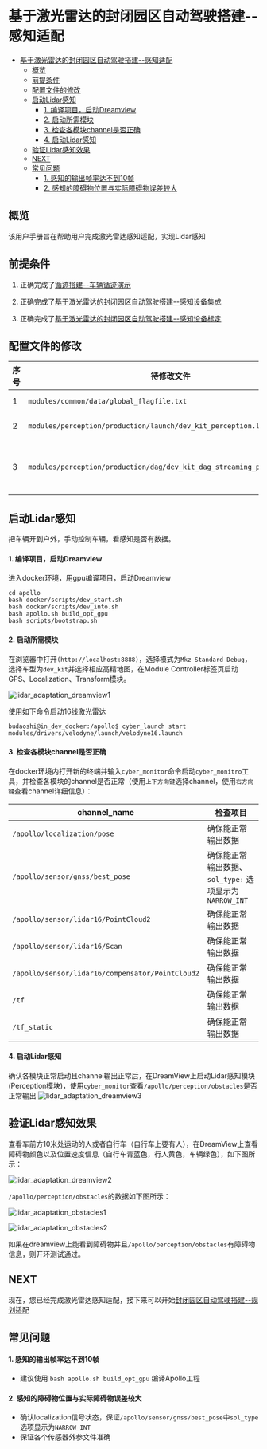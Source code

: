# 基于激光雷达的封闭园区自动驾驶搭建--感知适配

- [基于激光雷达的封闭园区自动驾驶搭建--感知适配](#基于激光雷达的封闭园区自动驾驶搭建--感知适配)
  - [概览](#概览)
  - [前提条件](#前提条件)
  - [配置文件的修改](#配置文件的修改)
  - [启动Lidar感知](#启动lidar感知)
      - [1. 编译项目，启动Dreamview](#1-编译项目启动dreamview)
      - [2. 启动所需模块](#2-启动所需模块)
      - [3. 检查各模块channel是否正确](#3-检查各模块channel是否正确)
      - [4. 启动Lidar感知](#4-启动lidar感知)
  - [验证Lidar感知效果](#验证lidar感知效果)
  - [NEXT](#next)
  - [常见问题](#常见问题)
      - [1. 感知的输出帧率达不到10帧](#1-感知的输出帧率达不到10帧)
      - [2. 感知的障碍物位置与实际障碍物误差较大](#2-感知的障碍物位置与实际障碍物误差较大)
## 概览
该用户手册旨在帮助用户完成激光雷达感知适配，实现Lidar感知

## 前提条件

 1. 正确完成了[循迹搭建--车辆循迹演示](../Waypoint_Following/Start_Waypoint_Following_cn.md)

 2. 正确完成了[基于激光雷达的封闭园区自动驾驶搭建--感知设备集成](Sensor_Integration_cn.md)
 
 3. 正确完成了[基于激光雷达的封闭园区自动驾驶搭建--感知设备标定](Sensor_Calibration_cn.md)

## 配置文件的修改

|序号 | 待修改文件 | 修改内容 | 
|---|---|---|
|  1 | `modules/common/data/global_flagfile.txt` |  添加`--half_vehicle_width=0.43` |
|  2 | `modules/perception/production/launch/dev_kit_perception.launch` |重命名为`perception.launch` 并替换原`perception.launch`文件  |
|  3 | `modules/perception/production/dag/dev_kit_dag_streaming_perception.dag` | 重命名为`dag_streaming_perception.dag` 并替换原`dag_streaming_perception.dag`文件|

## 启动Lidar感知

把车辆开到户外，手动控制车辆，看感知是否有数据。



#### 1. 编译项目，启动Dreamview
进入docker环境，用gpu编译项目，启动Dreamview 

    cd apollo
    bash docker/scripts/dev_start.sh
    bash docker/scripts/dev_into.sh
    bash apollo.sh build_opt_gpu
    bash scripts/bootstrap.sh


#### 2. 启动所需模块
在浏览器中打开`(http://localhost:8888)`，选择模式为`Mkz Standard Debug`， 选择车型为`dev_kit`并选择相应高精地图，在Module Controller标签页启动GPS、Localization、Transform模块。

![lidar_adaptation_dreamview1](images/lidar_adaptation_dreamview1.png)

使用如下命令启动16线激光雷达

    budaoshi@in_dev_docker:/apollo$ cyber_launch start modules/drivers/velodyne/launch/velodyne16.launch

#### 3. 检查各模块channel是否正确
在docker环境内打开新的终端并输入`cyber_monitor`命令启动`cyber_monitro`工具，并检查各模块的channel是否正常（使用`上下方向键`选择channel，使用`右方向键`查看channel详细信息）：
	
|channel_name | 检查项目 | 
|---|---|
| `/apollo/localization/pose`| 确保能正常输出数据 | 
|`/apollo/sensor/gnss/best_pose` | 确保能正常输出数据、`sol_type:` 选项显示为`NARROW_INT`   |
|`/apollo/sensor/lidar16/PointCloud2` | 确保能正常输出数据|
|`/apollo/sensor/lidar16/Scan`| 确保能正常输出数据|
| `/apollo/sensor/lidar16/compensator/PointCloud2`  | 确保能正常输出数据 |
|`/tf`|确保能正常输出数据|
|`/tf_static`|确保能正常输出数据|

#### 4. 启动Lidar感知
确认各模块正常启动且channel输出正常后，在DreamView上启动Lidar感知模块(Perception模块)，使用`cyber_monitor`查看`/apollo/perception/obstacles`是否正常输出
![lidar_adaptation_dreamview3](images/lidar_adaptation_dreamview3.png)

## 验证Lidar感知效果

查看车前方10米处运动的人或者自行车（自行车上要有人），在DreamView上查看障碍物颜色以及位置速度信息（自行车青蓝色，行人黄色，车辆绿色），如下图所示：

![lidar_adaptation_dreamview2](images/lidar_adaptation_dreamview2.png)

`/apollo/perception/obstacles`的数据如下图所示：

![lidar_adaptation_obstacles1](images/lidar_adaptation_obstacles1.png)

![lidar_adaptation_obstacles2](images/lidar_adaptation_obstacles2.png)

如果在dreamview上能看到障碍物并且`/apollo/perception/obstacles`有障碍物信息，则开环测试通过。

## NEXT
现在，您已经完成激光雷达感知适配，接下来可以开始[封闭园区自动驾驶搭建--规划适配](Planning_Configuration_cn.md)

## 常见问题
#### 1. 感知的输出帧率达不到10帧
* 建议使用 `bash apollo.sh build_opt_gpu` 编译Apollo工程

#### 2. 感知的障碍物位置与实际障碍物误差较大
* 确认localization信号状态，保证`/apollo/sensor/gnss/best_pose`中`sol_type` 选项显示为`NARROW_INT`
* 保证各个传感器外参文件准确
